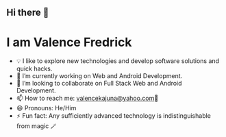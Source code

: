 ## Hi there 👋
# I am Valence Fredrick

- 💡  I like to explore new technologies and develop software solutions and quick hacks.
- 🔭 I’m currently working on Web and Android Development.
- 👯 I’m looking to collaborate on Full Stack Web and Android Development.
- 📫 How to reach me: valencekajuna@yahoo.com📩
- 😄 Pronouns: He/Him
- ⚡ Fun fact: Any sufficiently advanced technology is indistinguishable from magic 🪄
